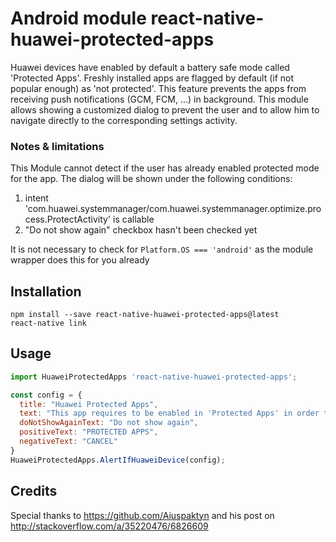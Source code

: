 # Android module react-native-huawei-protected-apps
Huawei devices have enabled by default a battery safe mode called 'Protected Apps'. Freshly installed apps are flagged by default (if not popular enough) as 'not protected'. This feature prevents the apps from receiving push notifications (GCM, FCM, ...) in background. This module allows showing a customized dialog to prevent the user and to allow him to navigate directly to the corresponding settings activity.

### Notes & limitations

This Module cannot detect if the user has already enabled protected mode for the app. The dialog will be shown under the following conditions:

1. intent 'com.huawei.systemmanager/com.huawei.systemmanager.optimize.process.ProtectActivity' is callable
2. "Do not show again" checkbox hasn't been checked yet

It is not necessary to check for ```Platform.OS === 'android'``` as the module wrapper does this for you already

## Installation

```
npm install --save react-native-huawei-protected-apps@latest
react-native link
```
  
## Usage

```javascript
import HuaweiProtectedApps 'react-native-huawei-protected-apps';

const config = {
  title: "Huawei Protected Apps",
  text: "This app requires to be enabled in 'Protected Apps' in order to receive push notifcations",
  doNotShowAgainText: "Do not show again",
  positiveText: "PROTECTED APPS",
  negativeText: "CANCEL"
}
HuaweiProtectedApps.AlertIfHuaweiDevice(config);
```

  
## Credits
Special thanks to https://github.com/Aiuspaktyn and his post on http://stackoverflow.com/a/35220476/6826609
